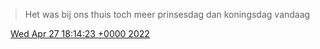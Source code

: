 > Het was bij ons thuis toch meer prinsesdag dan koningsdag vandaag

<img src="../../media/tweet.ico" width="12" /> [Wed Apr 27 18:14:23 +0000 2022](https://twitter.com/DromerDenker/status/1519379446599503872)
